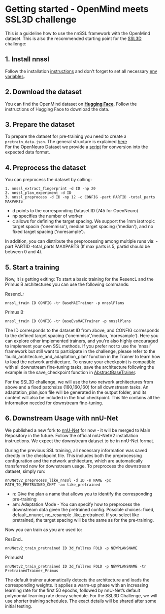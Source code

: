 # Getting started - OpenMind meets SSL3D challenge

This is a guideline how to use the nnSSL framework with the OpenMind dataset. This is also the recommended starting point for the [SSL3D](https://ssl3d-challenge.dkfz.de/) challenge: 

## 1. Install nnssl
Follow the installation [instructions](/readme.md) and don't forget to set all necessary [env variables](/documentation/set_environment_variables.md). 

## 2. Download the dataset
You can find the OpenMind dataset on **[Hugging Face](https://huggingface.co/datasets/AnonRes/OpenMind)**. 
Follow the instructions of Hugging Face to download the data. 

## 3. Prepare the dataset
To prepare the dataset for pre-training you need to create a `pretrain_data.json`. The general structure is explained [here](/documentation/setting_up_paths.md)  
For the OpenNeuro Dataset we provide a [script](/src/nnssl/dataset_conversion/Dataset001_OpenMind.py) for conversion into the expected data format. 

## 4. Preprocess the dataset
You can preprocess the dataset by calling:

    1. nnssl_extract_fingerprint -d ID -np 20
    2. nnssl_plan_experiment -d ID
    3. nnssl_preprocess -d ID -np 12 -c CONFIG -part PARTID -total_parts MAXPARTS

- d points to the corresponding Dataset ID (745 for OpenNeuro)
- np specifies the number of worker
- c allows for defining the target spacing. We support the 1mm isotropic target spacin ('onemmiso'), median target spacing ('median'), and no fixed target spacing ('noresample').

In addition, you can distribute the preprocessing among multiple runs via: -part PARTID -total_parts MAXPARTS (If max parts is 5, partid should be between 0 and 4). 

## 5. Start a training
Now, it is getting exiting: To start a basic training for the ResencL and the Primus B architectures you can use the following commands: 

ResencL:

    nnssl_train ID CONFIG -tr BaseMAETrainer -p nnsslPlans 
    
Primus B:
    
    nnssl_train ID CONFIG -tr BaseEvaMAETrainer -p nnsslPlans

The ID corresponds to the dataset ID from above, and CONFIG corresponds to the defined target spacing ('onemmiso','median, 'noresample').
Here you can explore other implemented trainers, and you're also highly encouraged to implement your own SSL methods.
If you prefer not to use the 'nnssl' framework but still want to participate in the challenge, please refer to the 'build_architecture_and_adaptation_plan' function in the Trainer to learn how to load the network architecture.
To ensure your checkpoint is compatible with all downstream fine-tuning tasks, save the architecture following the example in the save_checkpoint function in [AbstractBaseTrainer](/src/nnssl/training/nnsslTrainer/AbstractTrainer.py).

For the SSL3D challenge, we will use the two network architectures from above and a fixed patchsize (160,160,160) for all downstream tasks.
An adaptation_plan.json file will be generated in the output folder, and its content will also be included in the final checkpoint. This file contains all the information needed for downstream fine-tuning. 

## 6. Downstream Usage with nnU-Net
We published a new fork to [nnU-Net](https://github.com/TaWald/nnUNet) for now - it will be merged to Main Repository in the future.
Follow the official nnU-NetV2 installation instructions. We expect the downstream dataset to be in nnU-Net format.

During the previous SSL training, all necessary information was saved directly in the checkpoint file. This includes both the preprocessing configuration and the network architecture, which are automatically transferred now for downstream usage.
To preprocess the downstream dataset, simply run:

    nnUNetv2_preprocess_like_nnssl -d ID -n NAME -pc PATH_TO_PRETRAINED_CKPT -am like_pretrained 

- n: Give the plan a name that allows you to identify the corresponding pre-training 
- am: Adaptation Mode - You can specify how to preprocess the downstream data given the pretrained config. Possible choices: fixed, default_nnunet, no_resample ,like_pretrained. If you select like pretrained, the target spacing will be the same as for the pre-training. 


Now you can train as you are used to:

ResEncL

    nnUNetv2_train_pretrained ID 3d_fullres FOLD -p NEWPLANSNAME

PrimusM

    nnUNetv2_train_pretrained ID 3d_fullres FOLD -p NEWPLANSNAME -tr PretrainedTrainer_Primus
    

The default trainer automatically detects the architecture and loads the corresponding weights. It applies a warm-up phase with an increasing learning rate for the first 50 epochs, followed by nnU-Net’s default polynomial learning rate decay schedule.
For the SSL3D Challenge, we will use shorter training schedules. The exact details will be shared after some initial testing.



